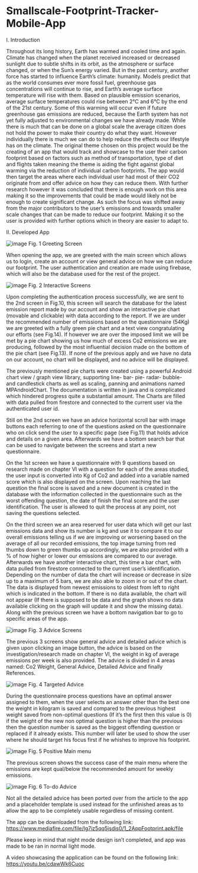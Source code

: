 # Smallscale-Footprint-Tracker-Mobile-App

I. Introduction

Throughout its long history, Earth has warmed and cooled time and again. Climate has changed when the planet received increased or decreased sunlight due to subtle shifts in its orbit, as the atmosphere or surface changed, or when the Sun’s energy varied. But in the past century, another force has started to influence Earth’s climate: humanity.
Models predict that as the world consumes ever more fossil fuel, greenhouse gas concentrations will continue to rise, and Earth’s average surface temperature will rise with them. Based on plausible emission scenarios, average surface temperatures could rise between 2°C and 6°C by the end of the 21st century. Some of this warming will occur even if future greenhouse gas emissions are reduced, because the Earth system has not yet fully adjusted to environmental changes we have already made.
While there is much that can be done on a global scale the average citizen does not hold the power to make their country do what they want. However individually there is much we can do to help reduce the effects our lifestyle has on the climate.
The original theme chosen on this project would be the creating of an app that would track and showcase to the user their carbon footprint based on factors such as method of transportation, type of diet and flights taken meaning the theme is aiding the fight against global warming via the reduction of individual carbon footprints.
The app would then target the areas where each individual user had most of their CO2 originate from and offer advice on how they can reduce them.
With further research however it was concluded that there is enough work on this area making it so the improvements that could be made would likely not be enough to create significant change. 
As such the focus was shifted away from the major contributors to the user’s emissions and towards smaller scale changes that can be made to reduce our footprint. Making it so the user is provided with further options which in theory are easier to adapt to.




II. Developed App

![image](https://user-images.githubusercontent.com/61696448/189509403-4760a031-e9dc-44b1-8862-06406b10686e.png)
Fig. 1 Greeting Screen

   When opening the app, we are greeted with the main screen which allows us to login, create an account or view general advice on how we can reduce our footprint. The user authentication and creation are made using firebase, which will also be the database used for the rest of the project.

 ![image](https://user-images.githubusercontent.com/61696448/189509406-855a4e1b-fc3c-45d4-815a-d6dc639f24a0.png)
Fig. 2 Interactive Screens

   Upon completing the authentication process successfully, we are sent to the 2nd screen in Fig.10, this screen will search the database for the latest emission report made by our account and show an interactive pie chart (movable and clickable) with data according to the report. If we are under the recommended number of emissions based on the questionnaire (54Kg) we are greeted with a fully green pie chart and a text view congratulating our efforts (see Fig.14). If however we are over the imposed limit we will be met by a pie chart showing us how much of excess Co2 emissions we are producing, followed by the most influential decision made on the bottom of the pie chart (see Fig.13). If none of the previous apply and we have no data on our account, no chart will be displayed, and no advice will be displayed.

   The previously mentioned pie charts were created using a powerful Android chart view / graph view library, supporting line- bar- pie- radar- bubble- and candlestick charts as well as scaling, panning and animations named MPAndroidChart. The documentation is written in java and is complicated which hindered progress quite a substantial amount. The Charts are filled with data pulled from firestore and connected to the current user via the authenticated user id.

   Still on the 2nd screen we have an advice horizontal scroll bar with image buttons each referring to one of the questions asked on the questionnaire who on click send the user to a specific page (see Fig.11) that holds advice and details on a given area. Afterwards we have a bottom search bar that can be used to navigate between the screens and start a new questionnaire.

   On the 1st screen we have a questionnaire with 9 questions based on research made on chapter VI with a question for each of the areas studied, the user input is converted into Kg of Co2 and added into a variable named score which is also displayed on the screen. Upon reaching the last question the final score is saved and a new document is created in the database with the information collected in the questionnaire such as the worst offending question, the date of finish the final score and the user identification. The user is allowed to quit the process at any point, not saving the questions selected.

   On the third screen we an area reserved for user data which will get our last emissions data and show its number is kg and use it to compare it to our overall emissions telling us if we are improving or worsening based on the average of all our recorded emissions, the top image turning from red thumbs down to green thumbs up accordingly, we are also provided with a % of how higher or lower our emissions are compared to our average. Afterwards we have another interactive chart, this time a bar chart, with data pulled from firestore connected to the current user’s identification. Depending on the number of data the chart will increase or decrease in size up to a maximum of 5 bars, we are also able to zoom in or out of the chart. The data is displayed from newest emissions to oldest from left to right which is indicated in the bottom. If there is no data available, the chart will not appear (If there is supposed to be data and the graph shows no data available clicking on the graph will update it and show the missing data). Along with the previous screen we have a bottom navigation bar to go to specific areas of the app.

  
![image](https://user-images.githubusercontent.com/61696448/189509410-585a99a5-c5d4-4da6-8929-a839a79e3311.png)
Fig. 3 Advice Screens

   The previous 3 screens show general advice and detailed advice which is given upon clicking an image button, the advice is based on the investigation/research made on chapter VI, the weight in kg of average emissions per week is also provided. The advice is divided in 4 areas named: Co2 Weight, General Advice, Detailed Advice and finally References.

![image](https://user-images.githubusercontent.com/61696448/189509411-d7e02a7c-0dff-4e12-ae8d-e03d82d66e1f.png)
Fig. 4 Targeted Advice

   During the questionnaire process questions have an optimal answer assigned to them, when the user selects an answer other than the best one the weight in kilogram is saved and compared to the previous highest weight saved from non-optimal questions (If it’s the first then this value is 0) if the weight of the new non optimal question is higher than the previous then the question number is saved as the biggest offending question or replaced if it already exists. This number will later be used to show the user where he should target his focus first if he whishes to improve his footprint.

 ![image](https://user-images.githubusercontent.com/61696448/189509412-b154bf06-0249-4a96-ba1c-316bc2dd839f.png)
Fig. 5 Positive Main menu

   The previous screen shows the success case of the main menu where the emissions are kept qual/below the recommended amount for weekly emissions.

![image](https://user-images.githubusercontent.com/61696448/189509420-f65fae47-5fcc-48d0-9486-abf6d138fba2.png)
Fig. 6 To-do Advice

   Not all the detailed advice has been ported over from the article to the app and a placeholder template is used instead for the unfinished areas as to allow the app to be completely usable regardless of missing content. 

   The app can be downloaded from the following link: https://www.mediafire.com/file/lg7iz5qq5jsdis0/1_2AppFootprint.apk/file

   Please keep in mind that night mode design isn’t completed, and app was made to be ran in normal light mode.

   A video showcasing the application can be found on the following link: https://youtu.be/cdawWk6Cuoc
